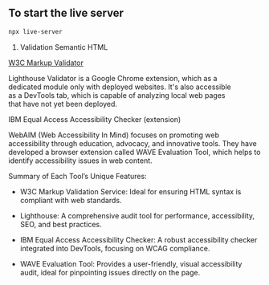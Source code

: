 ## To start the live server

```bash
npx live-server
```

1. Validation Semantic HTML

[W3C Markup Validator](https://validator.w3.org/)

Lighthouse Validator is a Google Chrome extension, which as a  
dedicated module only with deployed websites. It's also accessible  
as a DevTools tab, which is capable of analyzing local web pages  
that have not yet been deployed.

IBM Equal Access Accessibility Checker (extension)

WebAIM (Web Accessibility In Mind) focuses on promoting web 
accessibility through education, advocacy, and innovative tools. 
They have developed a browser extension called WAVE Evaluation Tool, 
which helps to identify accessibility issues in web content.

Summary of Each Tool’s Unique Features:

* W3C Markup Validation Service: Ideal for ensuring HTML syntax is compliant with web standards.

* Lighthouse: A comprehensive audit tool for performance, accessibility, SEO, and best practices.

* IBM Equal Access Accessibility Checker: A robust accessibility checker integrated into DevTools, focusing on WCAG compliance.

* WAVE Evaluation Tool: Provides a user-friendly, visual accessibility audit, ideal for pinpointing issues directly on the page.
